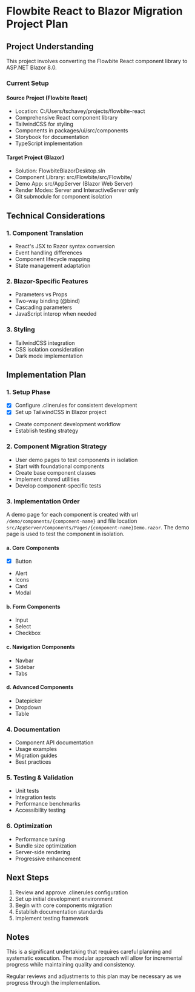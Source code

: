 # Flowbite React to Blazor Migration Project Plan

## Project Understanding

This project involves converting the Flowbite React component library to ASP.NET Blazor 8.0.

### Current Setup

#### Source Project (Flowbite React)

- Location: C:/Users/tschavey/projects/flowbite-react
- Comprehensive React component library
- TailwindCSS for styling
- Components in packages/ui/src/components
- Storybook for documentation
- TypeScript implementation

#### Target Project (Blazor)

- Solution: FlowbiteBlazorDesktop.sln
- Component Library: src/Flowbite/src/Flowbite/
- Demo App: src/AppServer (Blazor Web Server)
- Render Modes: Server and InteractiveServer only
- Git submodule for component isolation

## Technical Considerations

### 1. Component Translation

- React's JSX to Razor syntax conversion
- Event handling differences
- Component lifecycle mapping
- State management adaptation

### 2. Blazor-Specific Features

- Parameters vs Props
- Two-way binding (@bind)
- Cascading parameters
- JavaScript interop when needed

### 3. Styling

- TailwindCSS integration
- CSS isolation consideration
- Dark mode implementation

## Implementation Plan

### 1. Setup Phase

- [x] Configure .clinerules for consistent development
- [x] Set up TailwindCSS in Blazor project
- Create component development workflow
- Establish testing strategy

### 2. Component Migration Strategy

- User demo pages to test components in isolation
- Start with foundational components
- Create base component classes
- Implement shared utilities
- Develop component-specific tests

### 3. Implementation Order

A demo page for each component is created with url `/demo/components/{component-name}` and
file location `src/AppServer/Components/Pages/{component-name}Demo.razor`.
The demo page is used to test the component in isolation.

#### a. Core Components

- [x] Button
- Alert
- Icons
- Card
- Modal

#### b. Form Components

- Input
- Select
- Checkbox

#### c. Navigation Components

- Navbar
- Sidebar
- Tabs

#### d. Advanced Components

- Datepicker
- Dropdown
- Table

### 4. Documentation

- Component API documentation
- Usage examples
- Migration guides
- Best practices

### 5. Testing & Validation

- Unit tests
- Integration tests
- Performance benchmarks
- Accessibility testing

### 6. Optimization

- Performance tuning
- Bundle size optimization
- Server-side rendering
- Progressive enhancement

## Next Steps

1. Review and approve .clinerules configuration
2. Set up initial development environment
3. Begin with core components migration
4. Establish documentation standards
5. Implement testing framework

## Notes

This is a significant undertaking that requires careful planning and systematic execution. The modular approach will allow for incremental progress while maintaining quality and consistency.

Regular reviews and adjustments to this plan may be necessary as we progress through the implementation.

